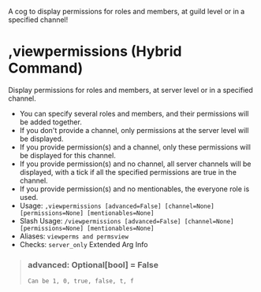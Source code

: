 A cog to display permissions for roles and members, at guild level or in a specified channel!

# ,viewpermissions (Hybrid Command)
Display permissions for roles and members, at server level or in a specified channel.<br/>

- You can specify several roles and members, and their permissions will be added together.<br/>
- If you don't provide a channel, only permissions at the server level will be displayed.<br/>
- If you provide permission(s) and a channel, only these permissions will be displayed for this channel.<br/>
- If you provide permission(s) and no channel, all server channels will be displayed, with a tick if all the specified permissions are true in the channel.<br/>
- If you provide permission(s) and no mentionables, the everyone role is used.<br/>
 - Usage: `,viewpermissions [advanced=False] [channel=None] [permissions=None] [mentionables=None]`
 - Slash Usage: `/viewpermissions [advanced=False] [channel=None] [permissions=None] [mentionables=None]`
 - Aliases: `viewperms and permsview`
 - Checks: `server_only`
Extended Arg Info
> ### advanced: Optional[bool] = False
> ```
> Can be 1, 0, true, false, t, f
> ```
